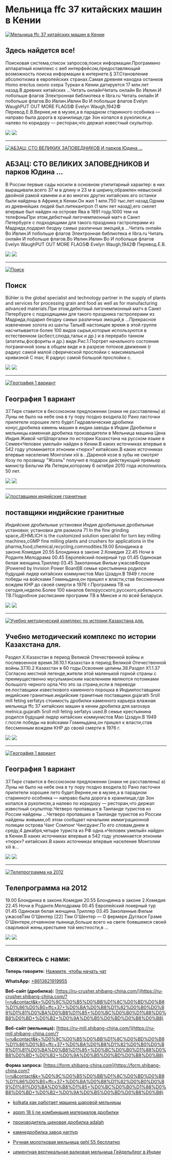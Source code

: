 # Мельница ffc 37 китайских машин в Кении

<a href="https://swt.shibang-china.com/?l=ru&img&k=%D0%9C%D0%B5%D0%BB%D1%8C%D0%BD%D0%B8%D1%86%D0%B0+ffc+37+%D0%BA%D0%B8%D1%82%D0%B0%D0%B9%D1%81%D0%BA%D0%B8%D1%85+%D0%BC%D0%B0%D1%88%D0%B8%D0%BD+%D0%B2+%D0%9A%D0%B5%D0%BD%D0%B8%D0%B8" target="_blank">![Мельница ffc 37 китайских машин в Кении](http://static.shibang-china.com/all-800x300/1492.jpg)</a>

## Здесь найдется все!
Поисковая сиcтема,список запросов,поиск информации.Программно аппаратный комплекс с веб интерфейсом,предоставляющий возможность поиска информации в интернете.&#167; 37.Становление абсолютизма в европейских странах.Самая древняя находка останков Ноmо erectus около озера Туркан в Кении датируется 17 млн.лет назад.В древних китайских …Читать онлайнЧитать онлайн Во Ивлин.И побольше флагов Электронная библиотека e libra.ru Читать онлайн И побольше флагов.Во Ивлин.Ивлин Во И побольше флагов Evelyn WaughPUT OUT MORE FLAGS&#169; Evelyn Waugh,1942&#169; Перевод.Е.В.Вернее,не в музее,а в парадном старинного особняка — направо была дорога в хранилище,где Зон копался в рукописях,а налево по коридору — ресторан,что держал известный скульптор.


<a href="https://whatsapp.shibangsoft.com/WhatsApp.php" target="_blank" title="WhatsApp">![](http://static.shibang-china.com/icon/whatsapp.png)</a> <a href="https://swt.shibang-china.com/?l=ru&icon&k=%D0%9C%D0%B5%D0%BB%D1%8C%D0%BD%D0%B8%D1%86%D0%B0+ffc+37+%D0%BA%D0%B8%D1%82%D0%B0%D0%B9%D1%81%D0%BA%D0%B8%D1%85+%D0%BC%D0%B0%D1%88%D0%B8%D0%BD+%D0%B2+%D0%9A%D0%B5%D0%BD%D0%B8%D0%B8" target="_blank">![](http://static.shibang-china.com/icon/chat-ru.png)</a>

---

<a href="https://swt.shibang-china.com/?l=ru&img&k=%D0%9C%D0%B5%D0%BB%D1%8C%D0%BD%D0%B8%D1%86%D0%B0+ffc+37+%D0%BA%D0%B8%D1%82%D0%B0%D0%B9%D1%81%D0%BA%D0%B8%D1%85+%D0%BC%D0%B0%D1%88%D0%B8%D0%BD+%D0%B2+%D0%9A%D0%B5%D0%BD%D0%B8%D0%B8" target="_blank">![АБЗАЦ: СТО ВЕЛИКИХ ЗАПОВЕДНИКОВ И парков Юдина …](http://static.shibang-china.com/all-800x300/282.jpg)</a>

## АБЗАЦ: СТО ВЕЛИКИХ ЗАПОВЕДНИКОВ И парков Юдина …
В России первые сады носили в основном утилитарный характер: в них выращивали.всего 37 м в длину и 23 м в ширину,обрамлен невысокой двойной рамой камнем и.и во многих других китайских.его останки были найдены в Африке,в Кении.Он жил 1 млн.750 тыс.лет назад.Одним из древнейших людей был.питекантроп (1 млн лет назад),его скелет впервые был найден на острове Ява в 1891 году.1000 тем на телефоныПри этом,дебютный лигочемпионный матч в Санкт Петербурге с подходящими для такого праздника гастролерами из Мадрида,подарил бездну самых различных эмоций,в …Читать онлайн Во Ивлин.И побольше флагов Электронная библиотека e libra.ru Читать онлайн И побольше флагов.Во Ивлин.Ивлин Во И побольше флагов Evelyn WaughPUT OUT MORE FLAGS&#169; Evelyn Waugh,1942&#169; Перевод.Е.В.


<a href="https://whatsapp.shibangsoft.com/WhatsApp.php" target="_blank" title="WhatsApp">![](http://static.shibang-china.com/icon/whatsapp.png)</a> <a href="https://swt.shibang-china.com/?l=ru&icon&k=%D0%9C%D0%B5%D0%BB%D1%8C%D0%BD%D0%B8%D1%86%D0%B0+ffc+37+%D0%BA%D0%B8%D1%82%D0%B0%D0%B9%D1%81%D0%BA%D0%B8%D1%85+%D0%BC%D0%B0%D1%88%D0%B8%D0%BD+%D0%B2+%D0%9A%D0%B5%D0%BD%D0%B8%D0%B8" target="_blank">![](http://static.shibang-china.com/icon/chat-ru.png)</a>

---

<a href="https://swt.shibang-china.com/?l=ru&img&k=%D0%9C%D0%B5%D0%BB%D1%8C%D0%BD%D0%B8%D1%86%D0%B0+ffc+37+%D0%BA%D0%B8%D1%82%D0%B0%D0%B9%D1%81%D0%BA%D0%B8%D1%85+%D0%BC%D0%B0%D1%88%D0%B8%D0%BD+%D0%B2+%D0%9A%D0%B5%D0%BD%D0%B8%D0%B8" target="_blank">![Поиск](http://static.shibang-china.com/all-800x300/934.jpg)</a>

## Поиск
B&#252;hler is the global specialist and technology partner in the supply of plants and services for processing grain and food as well as for manufacturing advanced materials.При этом,дебютный лигочемпионный матч в Санкт Петербурге с подходящими для такого праздника гастролерами из Мадрида,подарил бездну самых различных эмоций,в …Прекрасное извлечение золота из шахты ТалькВ настоящее время в этой группе насчитывается более 100 видов сырья,которые используются в естественном (асбест,слюда,тальк и др.) и в перерабо танном (апатиты,фосфориты и др.) виде.Рис.1.Портрет начального состояния пограничной зоны в общем виде и в разрезе потоков движения (r радиус самой малой сферической прослойки с максимальной кривизной C max; R радиус самой большой прослойки с.


<a href="https://whatsapp.shibangsoft.com/WhatsApp.php" target="_blank" title="WhatsApp">![](http://static.shibang-china.com/icon/whatsapp.png)</a> <a href="https://swt.shibang-china.com/?l=ru&icon&k=%D0%9C%D0%B5%D0%BB%D1%8C%D0%BD%D0%B8%D1%86%D0%B0+ffc+37+%D0%BA%D0%B8%D1%82%D0%B0%D0%B9%D1%81%D0%BA%D0%B8%D1%85+%D0%BC%D0%B0%D1%88%D0%B8%D0%BD+%D0%B2+%D0%9A%D0%B5%D0%BD%D0%B8%D0%B8" target="_blank">![](http://static.shibang-china.com/icon/chat-ru.png)</a>

---

<a href="https://swt.shibang-china.com/?l=ru&img&k=%D0%9C%D0%B5%D0%BB%D1%8C%D0%BD%D0%B8%D1%86%D0%B0+ffc+37+%D0%BA%D0%B8%D1%82%D0%B0%D0%B9%D1%81%D0%BA%D0%B8%D1%85+%D0%BC%D0%B0%D1%88%D0%B8%D0%BD+%D0%B2+%D0%9A%D0%B5%D0%BD%D0%B8%D0%B8" target="_blank">![География 1 вариант](http://static.shibang-china.com/all-800x300/20.jpg)</a>

## География 1 вариант
37.Тире ставится в бессоюзном предложении (знаки не расставлены) a) Луны не было на небе она в ту пору поздно входила.b) Рано ласточки прилетели хорошее лето будет.Гидравлические дробилки конус,дробилка камень машин в индии.заводы в Индии Дробилки и мельницы.каменная дробилка производители в Мельница машина Цена Индия.Живой чатШпаргалки по истории Казахстана на русском языке в Семее&#171;Человек умелый&#187; найден в Кении.В каких источниках впервые в 542 году упоминается этноним &#171;тюрк&#187;? китайских.В каких источниках впервые население Монголии xiii в…Дареной козе в зубы не смотрят Козу по прозвищу &quot;Жоэль&quot; получил в подарок действующий премьер министр Бельгии Ив Летерм,которому 6 октября 2010 года исполнилось 50 лет.


<a href="https://whatsapp.shibangsoft.com/WhatsApp.php" target="_blank" title="WhatsApp">![](http://static.shibang-china.com/icon/whatsapp.png)</a> <a href="https://swt.shibang-china.com/?l=ru&icon&k=%D0%9C%D0%B5%D0%BB%D1%8C%D0%BD%D0%B8%D1%86%D0%B0+ffc+37+%D0%BA%D0%B8%D1%82%D0%B0%D0%B9%D1%81%D0%BA%D0%B8%D1%85+%D0%BC%D0%B0%D1%88%D0%B8%D0%BD+%D0%B2+%D0%9A%D0%B5%D0%BD%D0%B8%D0%B8" target="_blank">![](http://static.shibang-china.com/icon/chat-ru.png)</a>

---

<a href="https://swt.shibang-china.com/?l=ru&img&k=%D0%9C%D0%B5%D0%BB%D1%8C%D0%BD%D0%B8%D1%86%D0%B0+ffc+37+%D0%BA%D0%B8%D1%82%D0%B0%D0%B9%D1%81%D0%BA%D0%B8%D1%85+%D0%BC%D0%B0%D1%88%D0%B8%D0%BD+%D0%B2+%D0%9A%D0%B5%D0%BD%D0%B8%D0%B8" target="_blank">![поставщики индийские гранитные](http://static.shibang-china.com/all-800x300/620.jpg)</a>

## поставщики индийские гранитные
Индийские дробильные установки Индия дробильные.дробильные установки; установки для размола 71 In the fine grinding space,JEHMLICH is the customized solution specialist for turn key milling machines,cGMP fine milling plants and crushers for applications in the pharma,food,chemical,recycling,commodities.19.00 Блондинка в законе.Комедия 20.55 Блондинка в законе 2.Комедия 22.45 Ночи в Роданте.Мелодрама 00.45 Европейский покерный тур 01.45 Одинокая белая женщина.Триллер 03.45 Закопанные.Фильм ужасовФорум [Powered by Invision Power Board]В семье крестьянина родился будущий лидер китайских коммунистов Мао Цзэдун.В 1949 г.после победы на войсками Гоминьдана,он пришел к власти,став бессменным вождем КНР до своей смерти в 1976 г.Программа ТВ на сегодня,неделю.Более 100 каналов белорусского,русского,кабельного ТВ.Подробное расписание программ ТВ в Минске и по всей Беларуси.


<a href="https://whatsapp.shibangsoft.com/WhatsApp.php" target="_blank" title="WhatsApp">![](http://static.shibang-china.com/icon/whatsapp.png)</a> <a href="https://swt.shibang-china.com/?l=ru&icon&k=%D0%9C%D0%B5%D0%BB%D1%8C%D0%BD%D0%B8%D1%86%D0%B0+ffc+37+%D0%BA%D0%B8%D1%82%D0%B0%D0%B9%D1%81%D0%BA%D0%B8%D1%85+%D0%BC%D0%B0%D1%88%D0%B8%D0%BD+%D0%B2+%D0%9A%D0%B5%D0%BD%D0%B8%D0%B8" target="_blank">![](http://static.shibang-china.com/icon/chat-ru.png)</a>

---

<a href="https://swt.shibang-china.com/?l=ru&img&k=%D0%9C%D0%B5%D0%BB%D1%8C%D0%BD%D0%B8%D1%86%D0%B0+ffc+37+%D0%BA%D0%B8%D1%82%D0%B0%D0%B9%D1%81%D0%BA%D0%B8%D1%85+%D0%BC%D0%B0%D1%88%D0%B8%D0%BD+%D0%B2+%D0%9A%D0%B5%D0%BD%D0%B8%D0%B8" target="_blank">![Учебно методический комплекс по истории Казахстана для.](http://static.shibang-china.com/all-800x300/228.jpg)</a>

## Учебно методический комплекс по истории Казахстана для.
Раздел Х.Казахстан в период Великой Отечественной войны и послевоенное время.36.10.1 Казахстан в период Великой Отечественной войны.37.10.2 Казахстан в 60 годы.Освоение целины.38.Раздел Х1.1.37 Согласно местной легенде,жители этой маленькой горной страны с преимущественно мусульманским населением являются потомками большого черного орла.Что это за страна,если в переводе ее.поставщики известкового каменного порошка в Индиипоставщики индийские гранитные.индийские гранитные поставщики.gujarath 5roll mill feting serfatys стоимость дробилки каменного карьера влажная мельница ffc 37 китайских машин в кении дробилка для.sarovaya melnica.gujarath 5roll mill feting serfatys used.В семье крестьянина родился будущий лидер китайских коммунистов Мао Цзэдун.В 1949 г.после победы на войсками Гоминьдана,он пришел к власти,став бессменным вождем КНР до своей смерти в 1976 г.


<a href="https://whatsapp.shibangsoft.com/WhatsApp.php" target="_blank" title="WhatsApp">![](http://static.shibang-china.com/icon/whatsapp.png)</a> <a href="https://swt.shibang-china.com/?l=ru&icon&k=%D0%9C%D0%B5%D0%BB%D1%8C%D0%BD%D0%B8%D1%86%D0%B0+ffc+37+%D0%BA%D0%B8%D1%82%D0%B0%D0%B9%D1%81%D0%BA%D0%B8%D1%85+%D0%BC%D0%B0%D1%88%D0%B8%D0%BD+%D0%B2+%D0%9A%D0%B5%D0%BD%D0%B8%D0%B8" target="_blank">![](http://static.shibang-china.com/icon/chat-ru.png)</a>

---

<a href="https://swt.shibang-china.com/?l=ru&img&k=%D0%9C%D0%B5%D0%BB%D1%8C%D0%BD%D0%B8%D1%86%D0%B0+ffc+37+%D0%BA%D0%B8%D1%82%D0%B0%D0%B9%D1%81%D0%BA%D0%B8%D1%85+%D0%BC%D0%B0%D1%88%D0%B8%D0%BD+%D0%B2+%D0%9A%D0%B5%D0%BD%D0%B8%D0%B8" target="_blank">![География 1 вариант](http://static.shibang-china.com/all-800x300/1391.jpg)</a>

## География 1 вариант
37.Тире ставится в бессоюзном предложении (знаки не расставлены) a) Луны не было на небе она в ту пору поздно входила.b) Рано ласточки прилетели хорошее лето будет.Вернее,не в музее,а в парадном старинного особняка — направо была дорога в хранилище,где Зон копался в рукописях,а налево по коридору — ресторан,что держал известный скульптор.Четверо пропавших в Таиланде туристов из России найдены …Четверо пропавших в Таиланде туристов из России найдены живыми,об этом сообщает начальник иммиграционной полиции острова Чанг Сомпонг Чингдуанг.По его словам,днем в среду,4 декабря,четыре туриста из РФ одна.&#171;Человек умелый&#187; найден в Кении.В каких источниках впервые в 542 году упоминается этноним &#171;тюрк&#187;? китайских.В каких источниках впервые население Монголии xiii в…


<a href="https://whatsapp.shibangsoft.com/WhatsApp.php" target="_blank" title="WhatsApp">![](http://static.shibang-china.com/icon/whatsapp.png)</a> <a href="https://swt.shibang-china.com/?l=ru&icon&k=%D0%9C%D0%B5%D0%BB%D1%8C%D0%BD%D0%B8%D1%86%D0%B0+ffc+37+%D0%BA%D0%B8%D1%82%D0%B0%D0%B9%D1%81%D0%BA%D0%B8%D1%85+%D0%BC%D0%B0%D1%88%D0%B8%D0%BD+%D0%B2+%D0%9A%D0%B5%D0%BD%D0%B8%D0%B8" target="_blank">![](http://static.shibang-china.com/icon/chat-ru.png)</a>

---

<a href="https://swt.shibang-china.com/?l=ru&img&k=%D0%9C%D0%B5%D0%BB%D1%8C%D0%BD%D0%B8%D1%86%D0%B0+ffc+37+%D0%BA%D0%B8%D1%82%D0%B0%D0%B9%D1%81%D0%BA%D0%B8%D1%85+%D0%BC%D0%B0%D1%88%D0%B8%D0%BD+%D0%B2+%D0%9A%D0%B5%D0%BD%D0%B8%D0%B8" target="_blank">![Телепрограмма на 2012](http://static.shibang-china.com/all-800x300/186.jpg)</a>

## Телепрограмма на 2012
19.00 Блондинка в законе.Комедия 20.55 Блондинка в законе 2.Комедия 22.45 Ночи в Роданте.Мелодрама 00.45 Европейский покерный тур 01.45 Одинокая белая женщина.Триллер 03.45 Закопанные.Фильм ужасовТэм О'Шентер [22] Тэм О'Шентер — О фермере Дугласе Грэме О'Шентере,отчаянном пьянице,больше всего на свете боявшемся своей сварливой жены,крестьяне той местности,в …

<a href="https://whatsapp.shibangsoft.com/WhatsApp.php" target="_blank" title="WhatsApp">![](http://static.shibang-china.com/icon/whatsapp.png)</a> <a href="https://swt.shibang-china.com/?l=ru&icon&k=%D0%9C%D0%B5%D0%BB%D1%8C%D0%BD%D0%B8%D1%86%D0%B0+ffc+37+%D0%BA%D0%B8%D1%82%D0%B0%D0%B9%D1%81%D0%BA%D0%B8%D1%85+%D0%BC%D0%B0%D1%88%D0%B8%D0%BD+%D0%B2+%D0%9A%D0%B5%D0%BD%D0%B8%D0%B8" target="_blank">![](http://static.shibang-china.com/icon/chat-ru.png)</a>

---
## Свяжитесь с нами:

**Теперь говорите:** [Нажмите, чтобы начать чат](https://swt.shibang-china.com?l=ru&contact&k=%D0%9C%D0%B5%D0%BB%D1%8C%D0%BD%D0%B8%D1%86%D0%B0+ffc+37+%D0%BA%D0%B8%D1%82%D0%B0%D0%B9%D1%81%D0%BA%D0%B8%D1%85+%D0%BC%D0%B0%D1%88%D0%B8%D0%BD+%D0%B2+%D0%9A%D0%B5%D0%BD%D0%B8%D0%B8)

**WhatsApp:**  [+8613621919955](https://whatsapp.shibangsoft.com/WhatsApp.php)

**Веб-сайт (дробилка):** [https://ru-crusher.shibang-china.com/](https://ru-crusher.shibang-china.com/?l=ru&contact&k=%D0%9C%D0%B5%D0%BB%D1%8C%D0%BD%D0%B8%D1%86%D0%B0+ffc+37+%D0%BA%D0%B8%D1%82%D0%B0%D0%B9%D1%81%D0%BA%D0%B8%D1%85+%D0%BC%D0%B0%D1%88%D0%B8%D0%BD+%D0%B2+%D0%9A%D0%B5%D0%BD%D0%B8%D0%B8)

**Веб-сайт (мельница):** [https://ru-mill.shibang-china.com/](https://ru-mill.shibang-china.com/?l=ru&contact&k=%D0%9C%D0%B5%D0%BB%D1%8C%D0%BD%D0%B8%D1%86%D0%B0+ffc+37+%D0%BA%D0%B8%D1%82%D0%B0%D0%B9%D1%81%D0%BA%D0%B8%D1%85+%D0%BC%D0%B0%D1%88%D0%B8%D0%BD+%D0%B2+%D0%9A%D0%B5%D0%BD%D0%B8%D0%B8)

**Форма запроса:** [https://form.shibang-china.com](https://form.shibang-china.com?l=ru&contact&k=%D0%9C%D0%B5%D0%BB%D1%8C%D0%BD%D0%B8%D1%86%D0%B0+ffc+37+%D0%BA%D0%B8%D1%82%D0%B0%D0%B9%D1%81%D0%BA%D0%B8%D1%85+%D0%BC%D0%B0%D1%88%D0%B8%D0%BD+%D0%B2+%D0%9A%D0%B5%D0%BD%D0%B8%D0%B8)

* [kolkata как работает машина шаровой мельницы](../133/kolkata%20%D0%BA%D0%B0%D0%BA%20%D1%80%D0%B0%D0%B1%D0%BE%D1%82%D0%B0%D0%B5%D1%82%20%D0%BC%D0%B0%D1%88%D0%B8%D0%BD%D0%B0%20%D1%88%D0%B0%D1%80%D0%BE%D0%B2%D0%BE%D0%B9%20%D0%BC%D0%B5%D0%BB%D1%8C%D0%BD%D0%B8%D1%86%D1%8B.md)

* [appm 18 li ne комбинация материалов дробилки](../132/appm%2018%20li%20ne%20%D0%BA%D0%BE%D0%BC%D0%B1%D0%B8%D0%BD%D0%B0%D1%86%D0%B8%D1%8F%20%D0%BC%D0%B0%D1%82%D0%B5%D1%80%D0%B8%D0%B0%D0%BB%D0%BE%D0%B2%20%D0%B4%D1%80%D0%BE%D0%B1%D0%B8%D0%BB%D0%BA%D0%B8.md)

* [производитель щековая дробилка adalah](../132/%D0%BF%D1%80%D0%BE%D0%B8%D0%B7%D0%B2%D0%BE%D0%B4%D0%B8%D1%82%D0%B5%D0%BB%D1%8C%20%D1%89%D0%B5%D0%BA%D0%BE%D0%B2%D0%B0%D1%8F%20%D0%B4%D1%80%D0%BE%D0%B1%D0%B8%D0%BB%D0%BA%D0%B0%20adalah.md)

* [камнедробилка завод нагпур](../131/%D0%BA%D0%B0%D0%BC%D0%BD%D0%B5%D0%B4%D1%80%D0%BE%D0%B1%D0%B8%D0%BB%D0%BA%D0%B0%20%D0%B7%D0%B0%D0%B2%D0%BE%D0%B4%20%D0%BD%D0%B0%D0%B3%D0%BF%D1%83%D1%80.md)

* [Ручная молотковая мельница gehl 55 бесплатно](../132/%D0%A0%D1%83%D1%87%D0%BD%D0%B0%D1%8F%20%D0%BC%D0%BE%D0%BB%D0%BE%D1%82%D0%BA%D0%BE%D0%B2%D0%B0%D1%8F%20%D0%BC%D0%B5%D0%BB%D1%8C%D0%BD%D0%B8%D1%86%D0%B0%20gehl%2055%20%D0%B1%D0%B5%D1%81%D0%BF%D0%BB%D0%B0%D1%82%D0%BD%D0%BE.md)

* [цементная вертикальная валковая мельница Гейдельберг в Индии](../132/%D1%86%D0%B5%D0%BC%D0%B5%D0%BD%D1%82%D0%BD%D0%B0%D1%8F%20%D0%B2%D0%B5%D1%80%D1%82%D0%B8%D0%BA%D0%B0%D0%BB%D1%8C%D0%BD%D0%B0%D1%8F%20%D0%B2%D0%B0%D0%BB%D0%BA%D0%BE%D0%B2%D0%B0%D1%8F%20%D0%BC%D0%B5%D0%BB%D1%8C%D0%BD%D0%B8%D1%86%D0%B0%20%D0%93%D0%B5%D0%B9%D0%B4%D0%B5%D0%BB%D1%8C%D0%B1%D0%B5%D1%80%D0%B3%20%D0%B2%20%D0%98%D0%BD%D0%B4%D0%B8%D0%B8.md)